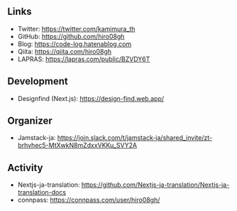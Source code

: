 ## Links
- Twitter: https://twitter.com/kamimura_th
- GitHub: https://github.com/hiro08gh
- Blog: https://code-log.hatenablog.com
- Qiita: https://qiita.com/hiro08gh
- LAPRAS: https://lapras.com/public/BZVDY6T


## Development
- Designfind (Next.js): https://design-find.web.app/

## Organizer
- Jamstack-ja: https://join.slack.com/t/jamstack-ja/shared_invite/zt-brhvhec5-MtXwkN8mZdxxVKKu_SVY2A

## Activity
- Nextjs-ja-translation: https://github.com/Nextjs-ja-translation/Nextjs-ja-translation-docs
- connpass: https://connpass.com/user/hiro08gh/
